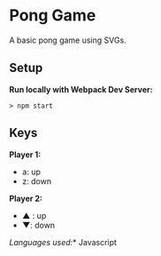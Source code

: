 # Pong Game

A basic pong game using SVGs.

## Setup

**Run locally with Webpack Dev Server:**

`> npm start`

## Keys

**Player 1:**
* a: up
* z: down

**Player 2:**
* ▲ : up
* ▼: down

*Languages used:**
Javascript
